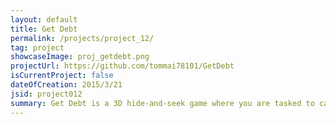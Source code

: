 ```yaml
---
layout: default
title: Get Debt
permalink: /projects/project_12/
tag: project
showcaseImage: proj_getdebt.png
projectUrl: https://github.com/tommai78101/GetDebt
isCurrentProject: false
dateOfCreation: 2015/3/21
jsid: project012
summary: Get Debt is a 3D hide-and-seek game where you are tasked to capture students running away from you as the debt collector. Uses Unreal Engine 4, written in C++.
---
```

